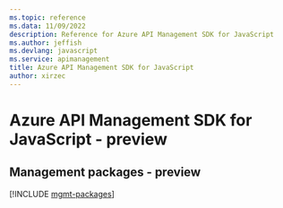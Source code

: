 ```yaml
---
ms.topic: reference
ms.data: 11/09/2022
description: Reference for Azure API Management SDK for JavaScript
ms.author: jeffish
ms.devlang: javascript
ms.service: apimanagement
title: Azure API Management SDK for JavaScript
author: xirzec
---
```

# Azure API Management SDK for JavaScript - preview

## Management packages - preview
[!INCLUDE [mgmt-packages](api-management-mgmt-index.md)]